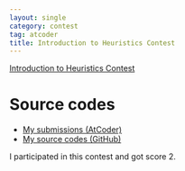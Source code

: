 ```yaml
---
layout: single
category: contest
tag: atcoder
title: Introduction to Heuristics Contest
---
```


[Introduction to Heuristics Contest](https://atcoder.jp/contests/intro-heuristics)

# Source codes

- [My submissions (AtCoder)](https://atcoder.jp/contests/intro-heuristics/submissions?f.User=kazunetakahashi)
- [My source codes (GitHub)](https://github.com/kazunetakahashi/atcoder/tree/master/2020/0628_intro-heuristics)

I participated in this contest and got score $2$.
